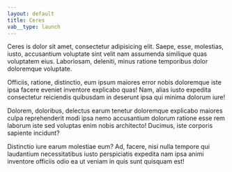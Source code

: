 ```yaml
---
layout: default
title: Ceres
vab__type: launch
---
```


Ceres is dolor sit amet, consectetur adipisicing elit. Saepe, esse, molestias, iusto, accusantium voluptate sint velit nam assumenda similique quas voluptatem eius. Laboriosam, deleniti, minus ratione temporibus dolor doloremque voluptate.

Officiis, ratione, distinctio, eum ipsum maiores error nobis doloremque iste ipsa facere eveniet inventore explicabo quas! Nam, alias iusto expedita consectetur reiciendis quibusdam in deserunt ipsa qui minima dolorum iure!

Dolorem, doloribus, delectus earum tenetur doloremque explicabo maiores culpa reprehenderit modi ipsa nemo accusantium dolorum ratione esse rem laborum iste sed voluptas enim nobis architecto! Ducimus, iste corporis sapiente incidunt?

Distinctio iure earum molestiae eum? Ad, facere, nisi nulla tempore qui laudantium necessitatibus iusto perspiciatis expedita nam ipsa animi inventore officiis odio ea ut veniam in quis sunt quisquam est!
